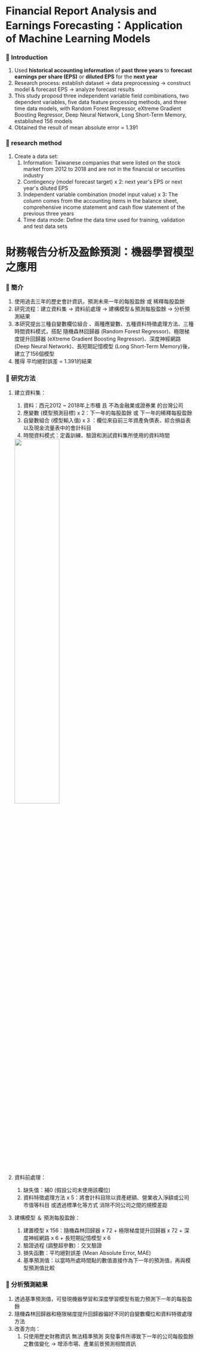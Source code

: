 # Financial Report Analysis and Earnings Forecasting：Application of Machine Learning Models
### :cactus: Introduction
1. Used **historical accounting information** of **past three years** to **forecast earnings per share (EPS)** or **diluted EPS** for the **next year**
2. Research process: establish dataset -> data preprocessing -> construct model & forecast EPS -> analyze forecast results
3. This study proposd three independent variable field combinations, two dependent variables, five data feature processing methods, and three time data models, with Random Forest Regressor, eXtreme Gradient Boosting Regressor, Deep Neural Network, Long Short-Term Memory, established 156 models
4. Obtained the result of mean absolute error = 1.391


### :cactus: research method
1. Create a data set:
	1. Information: Taiwanese companies that were listed on the stock market from 2012 to 2018 and are not in the financial or securities industry
	2. Contingency (model forecast target) x 2: next year's EPS or next year's diluted EPS
	3. Independent variable combination (model input value) x 3: The column comes from the accounting items in the balance sheet, comprehensive income statement and cash flow statement of the previous three years
	4. Time data mode: Define the data time used for training, validation and test data sets







# 財務報告分析及盈餘預測：機器學習模型之應用

### :seedling: 簡介
1. 使用過去三年的歷史會計資訊，預測未來一年的每股盈餘 或 稀釋每股盈餘
2. 研究流程：建立資料集 -> 資料前處理 -> 建構模型＆預測每股盈餘 -> 分析預測結果
3. 本研究提出三種自變數欄位組合 、兩種應變數、五種資料特徵處理方法、三種時間資料模式，搭配 隨機森林回歸器 (Random Forest Regressor)、極限梯度提升回歸器 (eXtreme Gradient Boosting Regressor)、深度神經網路(Deep Neural Network)、長短期記憶模型 (Long Short-Term Memory)後，建立了156個模型
4. 獲得 平均絕對誤差 = 1.391的結果


### :seedling: 研究方法
1. 建立資料集：
	1. 資料：西元2012 ~ 2018年上市櫃 且 不為金融業或證券業 的台灣公司
	2. 應變數  (模型預測目標) x 2：下一年的每股盈餘 或 下一年的稀釋每股盈餘
	3. 自變數組合 (模型輸入值) x 3 ：欄位來自前三年資產負債表、綜合損益表以及現金流量表中的會計科目 
	4. 時間資料模式：定義訓練、驗證和測試資料集所使用的資料時間
	 <img src="https://github.com/hedgehog1514/Financial-Report-Analysis-and-Earnings-Forecasting-Application-of-Machine-Learning-Models/blob/89289743ca5a293ee6ff27954d493859f5b2cd74/%E6%99%82%E9%96%93%E8%B3%87%E6%96%99%E6%A8%A1%E5%BC%8F.png" width=50% height=50%> 
	   
2. 資料前處理：
	1. 缺失值：補0 (假設公司未使用該欄位) 
	2. 資料特徵處理方法 x 5：將會計科目除以資產總額、營業收入淨額或公司市值等科目 或透過標準化等方式 消除不同公司之間的規模差距
3. 建構模型 ＆ 預測每股盈餘：
	1. 建置模型 x 156：隨機森林回歸器 x 72 + 極限梯度提升回歸器 x 72 + 深度神經網路 x 6 + 長短期記憶模型 x 6
	2. 驗證過程 (調整超參數)：交叉驗證
	3. 損失函數：平均絕對誤差 (Mean Absolute Error, MAE)
	4. 基準預測值：以當時所處時間點的數值直接作為下一年的預測值，再與模型預測值比較


### :seedling: 分析預測結果
1. 透過基準預測值，可發現機器學習和深度學習模型有能力預測下一年的每股盈餘
2. 隨機森林回歸器和極限梯度提升回歸器偏好不同的自變數欄位和資料特徵處理方法
3. 改善方向：
	 1. 只使用歷史財務資訊 無法精準預測 突發事件所導致下一年的公司每股盈餘之數值變化 -> 增添市場、產業前景預測相關資訊
